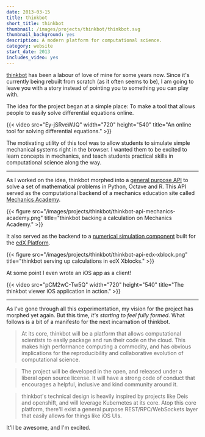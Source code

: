 ```yaml
---
date: 2013-03-15
title: thinkbot
short_title: thinkbot
thumbnail: /images/projects/thinkbot/thinkbot.svg
thumbnail_background: yes
description: A modern platform for computational science.
category: website
start_date: 2013
includes_video: yes
---
```


[thinkbot](http://thinkbot.net/) has been a labour of love of mine for
some years now. Since it's currently being rebuilt from scratch (as it
often seems to be), I am going to leave you with a story instead of
pointing you to something you can play with.

The idea for the project began at a simple place: To make a tool that
allows people to easily solve differential equations online.

{{< video src="Ey-jSRveWJQ" width="720" height="540" title="An online tool for solving differential equations." >}}

The motivating utility of this tool was to allow students to simulate
simple mechanical systems right in the browser. I wanted them to be
excited to learn concepts in mechanics, and teach students practical
skills in computational science along the way.

---

As I worked on the idea, thinkbot morphed into a [general purpose
API](https://github.com/thinkbot-project/api) to solve a set of
mathematical problems in Python, Octave and R. This API served as the
computational backend of a mechanics education site called [Mechanics
Academy](http://mechanicsacademy.org).

{{< figure src="/images/projects/thinkbot/thinkbot-api-mechanics-academy.png" title="thinkbot backing a calculation on Mechanics Academy." >}}

It also served as the backend to a [numerical simulation
component](https://github.com/hnarayanan/thinkbot-xblock) built for
the [edX Platform](https://open.edx.org).

{{< figure
src="/images/projects/thinkbot/thinkbot-api-edx-xblock.png"
title="thinkbot serving up calculations in edX Xblocks." >}}

At some point I even wrote an iOS app as a client!

{{< video src="pCM2wC-Tw5Q" width="720" height="540" title="The thinkbot viewer iOS application in action." >}}

---

As I've gone through all this experimentation, my vision for the
project has morphed yet again. But this time, *it's starting to feel
fully formed*. What follows is a bit of a manifesto for the next
incarnation of thinkbot.

> At its core, thinkbot will be a platform that allows computational
scientists to easily package and run their code on the cloud. This
makes high performance computing a commodity, and has obvious
implications for the reproducibility and collaborative evolution of
computational science.

> The project will be developed in the open, and released under a
liberal open source license. It will have a strong code of
conduct that encourages a helpful, inclusive and kind community around
it.

> thinkbot's technical design is heavily inspired by projects like Deis
and openshift, and will leverage Kubernetes at its core. Atop this
core platform, there'll exist a general purpose REST/RPC/WebSockets
layer that easily allows for things like iOS UIs.

It'll be awesome, and I'm excited.
